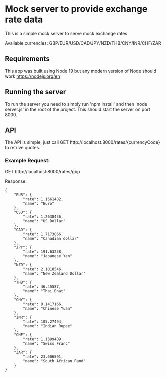 # Mock server to provide exchange rate data

This is a simple mock server to serve mock exchange rates

Available currencies: GBP/EUR/USD/CAD/JPY/NZD/THB/CNY/INR/CHF/ZAR

## Requirements

This app was built using Node 19 but any modern version of Node should work https://nodejs.org/en

## Running the server

To run the server you need to simply run 'npm install' and then 'node server.js' in the root of the project. This should start the server on port 8000.

## API

The API is simple, just call GET http://localhost:8000/rates/{currencyCode} to retrive quotes.

### Example Request:

GET http://localhost:8000/rates/gbp

Response:
```
{
    "EUR": {
        "rate": 1.1661482,
        "name": "Euro"
    },
    "USD": {
        "rate": 1.2638436,
        "name": "US Dollar"
    },
    "CAD": {
        "rate": 1.7173866,
        "name": "Canadian dollar"
    },
    "JPY": {
        "rate": 191.63238,
        "name": "Japanese Yen"
    },
    "NZD": {
        "rate": 2.1018546,
        "name": "New Zealand Dollar"
    },
    "THB": {
        "rate": 46.45587,
        "name": "Thai Bhat"
    },
    "CNY": {
        "rate": 9.1417166,
        "name": "Chinese Yuan"
    },
    "INR": {
        "rate": 105.27494,
        "name": "Indian Rupee"
    },
    "CHF": {
        "rate": 1.1399409,
        "name": "Swiss Franc"
    },
    "ZAR": {
        "rate": 23.606591,
        "name": "South African Rand"
    }
}
```